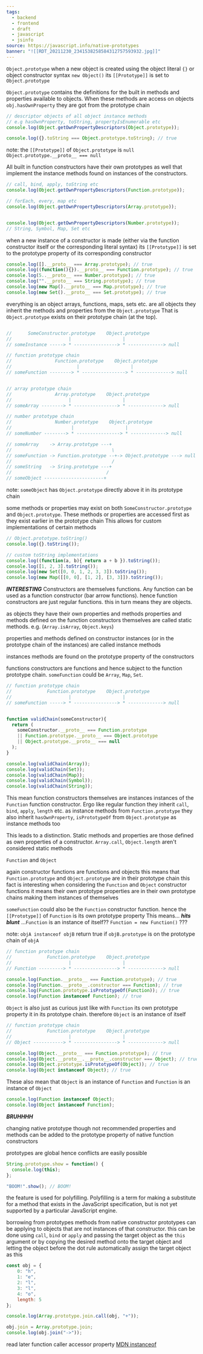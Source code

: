 ```yaml
---
tags:
  - backend
  - frontend
  - draft
  - javascript
  - jsinfo
source: https://javascript.info/native-prototypes
banner: "![[RDT_20211230_2341538258584312757593932.jpg]]"
---
```


`Object.prototype`
when a new object is created using the object literal `{}` or object constructor syntax `new Object()` its `[[Prototype]]` is set to `Object.prototype`

`Object.prototype` contains the definitions for the built in methods and properties available to objects.
When these methods are access on objects `obj.hasOwnProperty` they are got from the prototype chain

```javascript
// descriptor objects of all object instance methods
// e.g hasOwnProperty, toString, propertyIsEnumerable etc
console.log(Object.getOwnPropertyDescriptors(Object.prototype));

console.log({}.toString === Object.prototype.toString); // true
```

note:
	the `[[Prototype]]` of `Object.prototype` is `null`
	`Object.prototype.__proto__ === null`

All built in function constructors have their own prototypes as well that implement the instance methods found on instances of the constructors.

```javascript
// call, bind, apply, toString etc
console.log(Object.getOwnPropertyDescriptors(Function.prototype));

// forEach, every, map etc
console.log(Object.getOwnPropertyDescriptors(Array.prototype));


console.log(Object.getOwnPropertyDescriptors(Number.prototype));
// String, Symbol, Map, Set etc
```

when a new instance of a constructor is made (either via the function constructor itself or the corresponding literal syntax) its `[[Prototype]]` is set to the prototype property of its corresponding constructor

```javascript
console.log([].__proto__ === Array.prototype); // true
console.log((function(){}).__proto__ === Function.prototype); // true
console.log(5..__proto__ === Number.prototype); // true
console.log("".__proto__ === String.prototype); // true
console.log(new Map().__proto__ === Map.prototype); // true
console.log(new Set().__proto__ === Set.prototype); // true
```


everything is an object
arrays, functions, maps, sets etc. are all objects
they inherit the methods and properties from the `Object.prototype`
That is `Object.prototype` exists on their prototype chain (at the top).

```javascript

//      SomeConstructor.prototype    Object.prototype
//                     |                   |
// someInstance -----> * ----------------> * -------------> null

// function prototype chain
//                Function.prototype    Object.prototype
//                        |                   |
// someFunction --------> * ----------------> * -------------> null


// array prototype chain
//                Array.prototype    Object.prototype
//                     |                   |
// someArray --------> * ----------------> * -------------> null

// number prototype chain
//                Number.prototype    Object.prototype
//                      |                   |
// someNumber --------> * ----------------> * -------------> null
```

```javascript
// someArray    -> Array.prototype ---+
//                                     \
// someFunction -> Function.prototype --+-> Object.prototype ---> null
//                                     /
// someString   -> Sring.prototype ---+
//                                   /
// someObject ----------------------+
```

note:
	`someObject` has `Object.prototype`  directly above it in its prototype chain

some methods or properties may exist on both `SomeConstructor.prototype` and `Object.prototype`. 
These methods or properties are accessed first as they exist earlier in the prototype chain
This allows for custom implementations of certain methods


```javascript
// Object.prototype.toString()
console.log({}.toString());

// custom toString implementations 
console.log((function(a, b){ return a + b }).toString());
console.log([1, 2, 3].toString());
console.log(new Set([0, 0, 1, 2, 3, 3]).toString());
console.log(new Map([[0, 0], [1, 2], [3, 3]]).toString());
```

***INTERESTING***
Constructors are themselves functions.
Any function can be used as a function constructor (bar arrow functions).
hence function constructors are just regular functions.
this in turn means they are objects.

as objects they have their own properties and methods
properties and methods defined on the function constructors themselves are called static methods. e.g. (`Array.isArray`, `Object.keys`)

properties and methods defined on constructor instances (or in the prototype chain of the instances) are called instance methods

instances methods are found on the prototype property of the constructors 

functions constructors are functions and hence subject to the function prototype chain. 
`someFunction` could be  `Array`, `Map`, `Set`.

```javascript
// function prototype chain
//             Function.prototype    Object.prototype
//                     |                   |
// someFunction -----> * ----------------> * -------------> null


function validChain(someConstructor){
  return (
    someConstructor.__proto__ === Function.prototype
    || Function.prototype.__proto__ === Object.prototype
    || Object.prototype.__proto__ === null
  );
}

console.log(validChain(Array));
console.log(validChain(Set));
console.log(validChain(Map));
console.log(validChain(Symbol));
console.log(validChain(String));
```

This mean function constructors themselves are instances instances of the `Function` function constructor. 
Ergo like regular function they inherit `call`, `bind`, `apply`, `length` etc. as instance methods from `Function.prototype`
they also inherit `hasOwnProperty`, `isPrototypeOf` from `Object.prototype` as instance methods too

This leads to a distinction. 
Static methods and properties are those defined as own properties of a constructor. 
`Array.call`, `Object.length` aren't considered static methods

`Function` and `Object`

again constructor functions are functions and objects
this means that `Function.prototype` and `Object.prototype` are in their prototype chain
this fact is interesting when considering the `Function` and `Object` constructor functions
it means their own prototype properties are in their own prototype chains
making them instances of themselves

`someFunction` could also be the `Function` constructor function.
hence the `[[Prototype]]` of `Function` is its own prototype property
This means... ***hits blunt*** ...`Function` is an instance of itself??
`Function = new Function()` ???

note:
	`objA instanceof objB` return true if `objB.prototype` is on the prototype chain of `objA`

```javascript
// function prototype chain
//             Function.prototype    Object.prototype
//                     |                   |
// Function ---------> * ----------------> * -------------> null

console.log(Function.__proto__ === Function.prototype); // true
console.log(Function.__proto__.constructor === Function); // true
console.log(Function.prototype.isPrototypeOf(Function)); // true
console.log(Function instanceof Function); // true
```

`Object` is also just as curious
just like with `Function` its own prototype property it in its prototype chain.
therefore `Object` is an instance of itself

```javascript
// function prototype chain
//             Function.prototype    Object.prototype
//                     |                   |
// Object -----------> * ----------------> * -------------> null

console.log(Object.__proto__ === Function.prototype); // true
console.log(Object.__proto__.__proto__.constructor === Object); // true
console.log(Object.prototype.isPrototypeOf(Object)); // true
console.log(Object instanceof Object); // true
```

These also mean that `Object` is an instance of `Function` and `Function` is an instance of `Object`

```javascript
console.log(Function instanceof Object);
console.log(Object instanceof Function);
```

***BRUHHHH***


changing native prototype
though not recommended properties and methods can be added to the prototype property of native function constructors

prototypes are global hence conflicts are easily possible

```javascript
String.prototype.show = function() {
  console.log(this);
};

"BOOM!".show(); // BOOM!
```


the feature is used for polyfilling. 
Polyfilling is a term for making a substitute for a method that exists in the JavaScript specification, but is not yet supported by a particular JavaScript engine.

borrowing from prototypes
methods from native constructor prototypes can be applying to objects that are not instances of that constructor.
this can be done using `call`, `bind` or `apply` and passing the target object as the `this` argument
or by copying the desired method onto the target object and letting the object before the dot rule automatically assign the target object as this

```javascript
const obj = {
	0: "h",
	1: "e",
	2: "l",
	3: "l",
	4: "o",
	length: 5
};

console.log(Array.prototype.join.call(obj, "+"));

obj.join = Array.prototype.join;
console.log(obj.join("->"));
```

read later
function caller accessor property
[MDN instanceof](https://developer.mozilla.org/en-US/docs/Web/JavaScript/Reference/Operators/instanceof)